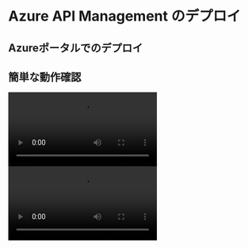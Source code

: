 # Azure API Management のデプロイ

## Azureポータルでのデプロイ


## 簡単な動作確認

![echoapi](images/echoapi.mp4)
<video src="images/echoapi.mp4" controles="controles" style="max-width: 730px;"></video>
